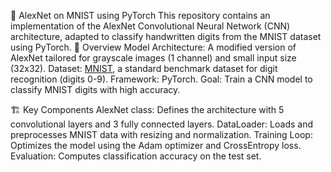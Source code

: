 🧠 AlexNet on MNIST using PyTorch
This repository contains an implementation of the AlexNet Convolutional Neural Network (CNN) architecture, adapted to classify handwritten digits from the MNIST dataset using PyTorch.
📌 Overview
Model Architecture: A modified version of AlexNet tailored for grayscale images (1 channel) and small input size (32x32).
Dataset: [MNIST](http://yann.lecun.com/exdb/mnist/), a standard benchmark dataset for digit recognition (digits 0-9).
Framework: PyTorch.
Goal: Train a CNN model to classify MNIST digits with high accuracy.

🏗️ Key Components
AlexNet class: Defines the architecture with 5 convolutional layers and 3 fully connected layers.
DataLoader: Loads and preprocesses MNIST data with resizing and normalization.
Training Loop: Optimizes the model using the Adam optimizer and CrossEntropy loss.
Evaluation: Computes classification accuracy on the test set.

